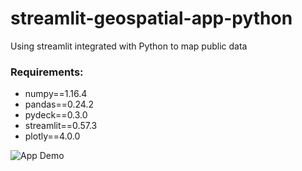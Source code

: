 # streamlit-geospatial-app-python
Using streamlit integrated with Python to map public data


### Requirements:
- numpy==1.16.4
- pandas==0.24.2
- pydeck==0.3.0
- streamlit==0.57.3
- plotly==4.0.0


![App Demo](NYC_app.gif)


